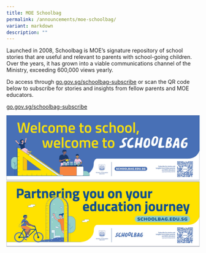```yaml
---
title: MOE Schoolbag
permalink: /announcements/moe-schoolbag/
variant: markdown
description: ""
---
```

Launched in 2008, Schoolbag is MOE’s signature repository of school stories that are useful and relevant to parents with school-going children. Over the years, it has grown into a viable communications channel of the Ministry, exceeding 600,000 views yearly.  

Do access through [go.gov.sg/schoolbag-subscribe](https://www.schoolbag.edu.sg/subscribe/) or scan the QR code below to subscribe for stories and insights from fellow parents and MOE educators.

<a target="_blank" href="https://www.schoolbag.edu.sg/subscribe/">go.gov.sg/schoolbag-subscribe</a>


![](/images/Announcement/Welcome_to_SchoolBag_2025.jpg)
<br>
![](/images/Announcement/Partnering_on_Education_Journey_2025.jpg)